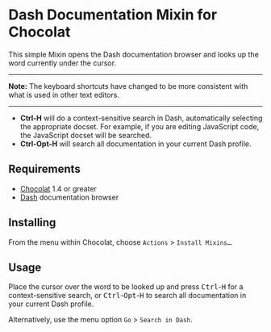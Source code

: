 # Dash Documentation Mixin for Chocolat

This simple Mixin opens the Dash documentation browser and looks up the word currently under the cursor.

----

**Note:** The keyboard shortcuts have changed to be more consistent with what is used in other text editors.

----

* **Ctrl-H** will do a context-sensitive search in Dash, automatically selecting the appropriate docset. For example, if you are editing JavaScript code, the JavaScript docset will be searched.
* **Ctrl-Opt-H** will search all documentation in your current Dash profile.

## Requirements

* [Chocolat](http://chocolatapp.com/) 1.4 or greater
* [Dash](http://kapeli.com/dash/) documentation browser

## Installing

From the menu within Chocolat, choose `Actions` > `Install Mixins…`.

## Usage

Place the cursor over the word to be looked up and press <kbd>Ctrl</kbd>-<kbd>H</kbd> for a context-sensitive search, or <kbd>Ctrl</kbd>-<kbd>Opt</kbd>-<kbd>H</kbd> to search all documentation in your current Dash profile.

Alternatively, use the menu option `Go` > `Search in Dash`.
